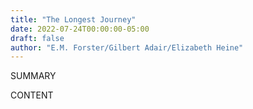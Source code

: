 ```yaml
---
title: "The Longest Journey"
date: 2022-07-24T00:00:00-05:00
draft: false
author: "E.M. Forster/Gilbert Adair/Elizabeth Heine"
---
```


SUMMARY

<!--more-->

CONTENT